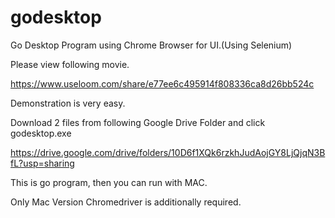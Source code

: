 # godesktop

Go Desktop Program using Chrome Browser for UI.(Using Selenium)

Please view following movie.

https://www.useloom.com/share/e77ee6c495914f808336ca8d26bb524c

Demonstration is very easy.

Download 2 files from following Google Drive Folder and click godesktop.exe

https://drive.google.com/drive/folders/10D6f1XQk6rzkhJudAojGY8LjQjqN3BfL?usp=sharing

This is go program, then you can run with MAC.

Only Mac Version Chromedriver is additionally required.
